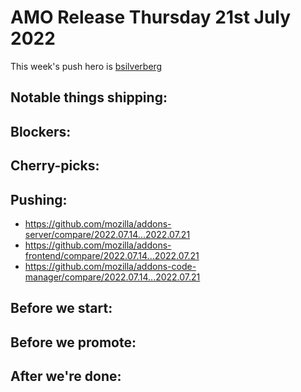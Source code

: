 # AMO Release Thursday 21st July 2022

This week's push hero is [bsilverberg](https://github.com/bobsilverberg)

## Notable things shipping:

## Blockers:

## Cherry-picks:

## Pushing:

- https://github.com/mozilla/addons-server/compare/2022.07.14...2022.07.21
- https://github.com/mozilla/addons-frontend/compare/2022.07.14...2022.07.21
- https://github.com/mozilla/addons-code-manager/compare/2022.07.14...2022.07.21

## Before we start:

## Before we promote:

## After we're done:
